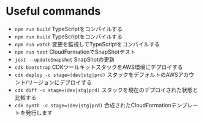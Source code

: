 # Useful commands

 * `npm run build`  TypeScriptをコンパイルする
 * `npm run build`  TypeScriptをコンパイルする
 * `npm run watch`   変更を監視してTypeScriptをコンパイルする
 * `npm run test`   CloudFormationでSnapShotテスト
 * `jest --updateSnapshot`  SnapShotの更新
 * `cdk bootstrap`  CDKツールキットスタックをAWS環境にデプロイする
 * `cdk deploy -c stage=(dev|stg|prd)`     スタックをデフォルトのAWSアカウント/リージョンにデプロイする
 * `cdk diff -c stage=(dev|stg|prd)`   スタックを現在のデプロイされた状態と比較する
 * `cdk synth -c stage=(dev|stg|prd)`  合成されたCloudFormationテンプレートを発行します
 